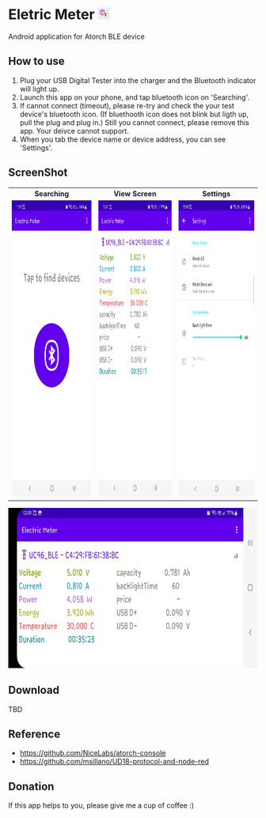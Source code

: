 
# Eletric Meter <img src="ic_playstore.png" width="24">
Android application for Atorch BLE device

## How to use
1. Plug your USB Digital Tester into the charger and the Bluetooth indicator will light up.
2. Launch this app on your phone, and tap bluetooth icon on 'Searching'.
3. If cannot connect (timeout), please re-try and check the your test device's bluetooth icon.
 (If bluethooth icon does not blink but ligth up, pull the plug and plug in.)
 Still you cannot connect, please remove this app. Your deivce cannot support.
4. When you tab the device name or device address, you can see 'Settings'.

## ScreenShot
<table>
  <tr>
    <th>Searching</th>
    <th>View Screen</th>
    <th>Settings</th>
  </tr>
  <tr>
    <td><img src="https://github.com/zephy-lee/ElectricMeter/blob/main/searching_Electric_Meter.jpg" width="324" height="600"/></td>
    <td><img src="https://github.com/zephy-lee/ElectricMeter/blob/main/portrait_Electric_Meter.jpg" width="324" height="600"/></td>
    <td><img src="https://github.com/zephy-lee/ElectricMeter/blob/main/settings_Electric_Meter.png" width="324" height="600"/></td>
  </tr></table>
<img src="https://github.com/zephy-lee/ElectricMeter/blob/main/land_Electric_Meter.jpg" width="702" height="324"/>

## Download
TBD

## Reference
- <https://github.com/NiceLabs/atorch-console>
- <https://github.com/msillano/UD18-protocol-and-node-red>

## Donation

If this app helps to you, please give me a cup of coffee :)
